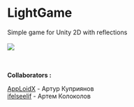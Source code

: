 # LightGame
Simple game for Unity 2D with reflections
<br><br>
![](https://i.ibb.co/kmLH3YM/2019-06-24-13-10-20.png)

<br><br>
**Collaborators :**

[AppLoidX](https://github.com/AppLoidX) - Артур Куприянов
<br>
[ifelseelif](https://github.com/ifelseelif) - Артем Колоколов
